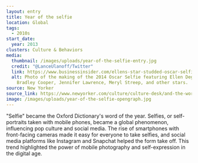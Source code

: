 ```yaml
---
layout: entry
title: Year of the selfie
location: Global
tags:
  - 2010s
start_date:
  year: 2013
clusters: Culture & Behaviors
media:
  thumbnail: /images/uploads/year-of-the-selfie-entry.jpg
  credit: "@LanceUlanoff/Twitter"
  link: https://www.businessinsider.com/ellens-star-studded-oscar-selfie-2014-3
  alt: Photo of the making of the 2014 Oscar Selfie featuring Ellen Degeneres,
    Bradley Cooper, Jennifer Lawrence, Meryl Streep, and other stars.
source: New Yorker
source_link: https://www.newyorker.com/culture/culture-desk/and-the-word-of-the-year-is
image: /images/uploads/year-of-the-selfie-opengraph.jpg
---
```

"Selfie" became the Oxford Dictionary's word of the year. Selfies, or self-portraits taken with mobile phones, became a global phenomenon, influencing pop culture and social media. The rise of smartphones with front-facing cameras made it easy for everyone to take selfies, and social media platforms like Instagram and Snapchat helped the form take off. This trend highlighted the power of mobile photography and self-expression in the digital age.